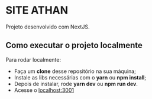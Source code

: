 # SITE ATHAN

Projeto desenvolvido com NextJS.

## Como executar o projeto localmente

Para rodar localmente:
- Faça um **clone** desse repositório na sua máquina;
- Instale as libs necessárias com o **yarn** ou **npm install**;
- Depois de instalar, rode **yarn dev** ou **npm run dev**.
- Acesse o [localhost:3001](http://localhost:3001)
